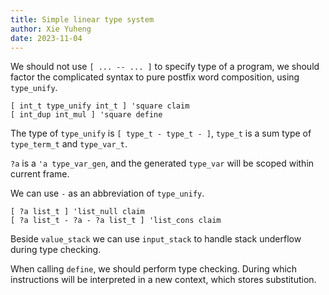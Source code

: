 ```yaml
---
title: Simple linear type system
author: Xie Yuheng
date: 2023-11-04
---
```


We should not use `[ ... -- ... ]` to specify type of a program,
we should factor the complicated syntax to pure postfix word composition,
using `type_unify`.

```
[ int_t type_unify int_t ] 'square claim
[ int_dup int_mul ] 'square define
```

The type of `type_unify` is `[ type_t - type_t - ]`,
`type_t` is a sum type of `type_term_t` and `type_var_t`.

`?a` is a `'a type_var_gen`, and the generated `type_var`
will be scoped within current frame.

We can use `-` as an abbreviation of `type_unify`.

```
[ ?a list_t ] 'list_null claim
[ ?a list_t - ?a - ?a list_t ] 'list_cons claim
```

Beside `value_stack` we can use `input_stack`
to handle stack underflow during type checking.

When calling `define`, we should perform type checking.
During which instructions will be interpreted in a new context,
which stores substitution.

